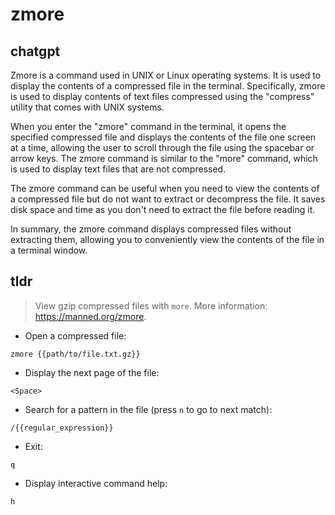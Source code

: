 # zmore 
## chatgpt 
Zmore is a command used in UNIX or Linux operating systems. It is used to display the contents of a compressed file in the terminal. Specifically, zmore is used to display contents of text files compressed using the "compress" utility that comes with UNIX systems.

When you enter the "zmore" command in the terminal, it opens the specified compressed file and displays the contents of the file one screen at a time, allowing the user to scroll through the file using the spacebar or arrow keys. The zmore command is similar to the "more" command, which is used to display text files that are not compressed.

The zmore command can be useful when you need to view the contents of a compressed file but do not want to extract or decompress the file. It saves disk space and time as you don't need to extract the file before reading it.

In summary, the zmore command displays compressed files without extracting them, allowing you to conveniently view the contents of the file in a terminal window. 

## tldr 
 
> View gzip compressed files with `more`.
> More information: <https://manned.org/zmore>.

- Open a compressed file:

`zmore {{path/to/file.txt.gz}}`

- Display the next page of the file:

`<Space>`

- Search for a pattern in the file (press `n` to go to next match):

`/{{regular_expression}}`

- Exit:

`q`

- Display interactive command help:

`h`
